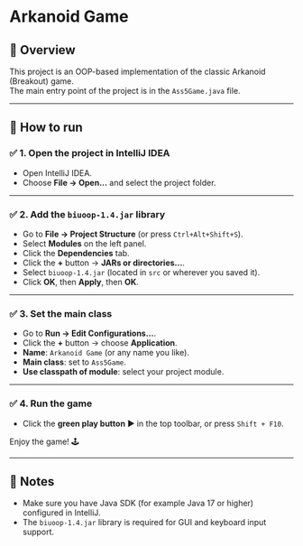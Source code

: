 # Arkanoid Game

## 📄 Overview

This project is an OOP-based implementation of the classic Arkanoid (Breakout) game.  
The main entry point of the project is in the `Ass5Game.java` file.

---

## 🚀 How to run

### ✅ 1. Open the project in IntelliJ IDEA

- Open IntelliJ IDEA.
- Choose **File → Open...** and select the project folder.

---

### ✅ 2. Add the `biuoop-1.4.jar` library

- Go to **File → Project Structure** (or press `Ctrl+Alt+Shift+S`).
- Select **Modules** on the left panel.
- Click the **Dependencies** tab.
- Click the **+** button → **JARs or directories...**.
- Select `biuoop-1.4.jar` (located in `src` or wherever you saved it).
- Click **OK**, then **Apply**, then **OK**.

---

### ✅ 3. Set the main class

- Go to **Run → Edit Configurations...**.
- Click the **+** button → choose **Application**.
- **Name**: `Arkanoid Game` (or any name you like).
- **Main class**: set to `Ass5Game`.
- **Use classpath of module**: select your project module.

---

### ✅ 4. Run the game

- Click the **green play button** ▶ in the top toolbar, or press `Shift + F10`.

Enjoy the game! 🕹️

---

## 💬 Notes

- Make sure you have Java SDK (for example Java 17 or higher) configured in IntelliJ.
- The `biuoop-1.4.jar` library is required for GUI and keyboard input support.

